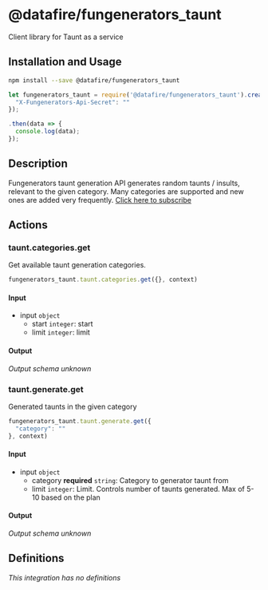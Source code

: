 # @datafire/fungenerators_taunt

Client library for Taunt as a service

## Installation and Usage
```bash
npm install --save @datafire/fungenerators_taunt
```
```js
let fungenerators_taunt = require('@datafire/fungenerators_taunt').create({
  "X-Fungenerators-Api-Secret": ""
});

.then(data => {
  console.log(data);
});
```

## Description

Fungenerators taunt generation API generates random taunts / insults,  relevant to the given category. Many categories are supported and new ones are added very frequently. [Click here to subscribe](http://fungenerators.com/api/taunt/)


## Actions

### taunt.categories.get
Get available taunt generation categories.


```js
fungenerators_taunt.taunt.categories.get({}, context)
```

#### Input
* input `object`
  * start `integer`: start
  * limit `integer`: limit

#### Output
*Output schema unknown*

### taunt.generate.get
Generated taunts in the given category


```js
fungenerators_taunt.taunt.generate.get({
  "category": ""
}, context)
```

#### Input
* input `object`
  * category **required** `string`: Category to generator taunt from
  * limit `integer`: Limit. Controls number of taunts generated. Max of 5-10 based on the plan

#### Output
*Output schema unknown*



## Definitions

*This integration has no definitions*
